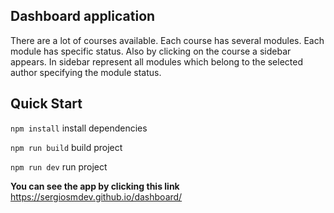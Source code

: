 ## Dashboard application
There are a lot of courses available. Each course has several modules. Each module has specific status.
Also by clicking on the course a sidebar appears. In sidebar represent all modules which belong to the selected author specifying the module status.

## Quick Start
`npm install`  install dependencies

`npm run build` build project

`npm run dev` run project

**You can see the app by clicking this link**
https://sergiosmdev.github.io/dashboard/

